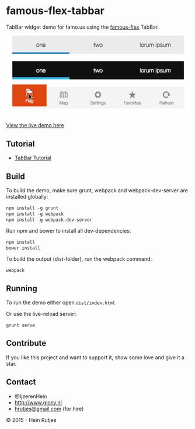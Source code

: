 famous-flex-tabbar
==========

TabBar widget demo for famo.us using the [famous-flex](https://github.com/IjzerenHein/famous-flex) TabBar.

![Screenshot](screenshot.gif)


[View the live demo here](https://rawgit.com/IjzerenHein/famous-flex-tabbar/master/dist/index.html)


## Tutorial

-	[TabBar Tutorial](./tutorial/TabBar.md)


## Build

To build the demo, make sure grunt, webpack and webpack-dev-server are installed globally:

```
npm install -g grunt
npm install -g webpack
npm install -g webpack-dev-server
```

Run npm and bower to install all dev-dependencies:

```
npm install
bower install
```

To build the output (dist-folder), run the webpack command:

```
webpack
```


## Running

To run the demo either open `dist/index.html`

Or use the live-reload server:

```
grunt serve
```


## Contribute

If you like this project and want to support it, show some love
and give it a star.


## Contact
- 	@IjzerenHein
- 	http://www.gloey.nl
- 	hrutjes@gmail.com (for hire)

© 2015 - Hein Rutjes
